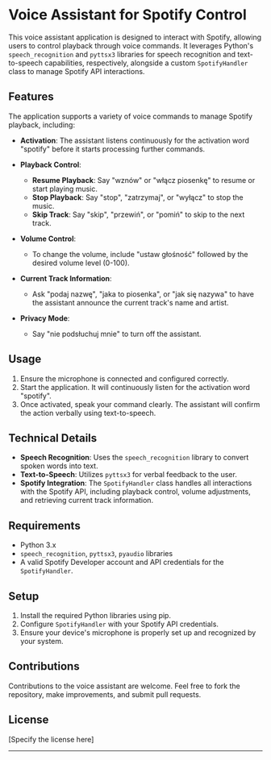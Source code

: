 # Voice Assistant for Spotify Control

This voice assistant application is designed to interact with Spotify, allowing users to control playback through voice commands. It leverages Python's `speech_recognition` and `pyttsx3` libraries for speech recognition and text-to-speech capabilities, respectively, alongside a custom `SpotifyHandler` class to manage Spotify API interactions.

## Features

The application supports a variety of voice commands to manage Spotify playback, including:

- **Activation**: The assistant listens continuously for the activation word "spotify" before it starts processing further commands.

- **Playback Control**:
  - **Resume Playback**: Say "wznów" or "włącz piosenkę" to resume or start playing music.
  - **Stop Playback**: Say "stop", "zatrzymaj", or "wyłącz" to stop the music.
  - **Skip Track**: Say "skip", "przewiń", or "pomiń" to skip to the next track.

- **Volume Control**:
  - To change the volume, include "ustaw głośność" followed by the desired volume level (0-100).

- **Current Track Information**:
  - Ask "podaj nazwę", "jaka to piosenka", or "jak się nazywa" to have the assistant announce the current track's name and artist.

- **Privacy Mode**:
  - Say "nie podsłuchuj mnie" to turn off the assistant.

## Usage

1. Ensure the microphone is connected and configured correctly.
2. Start the application. It will continuously listen for the activation word "spotify".
3. Once activated, speak your command clearly. The assistant will confirm the action verbally using text-to-speech.

## Technical Details

- **Speech Recognition**: Uses the `speech_recognition` library to convert spoken words into text.
- **Text-to-Speech**: Utilizes `pyttsx3` for verbal feedback to the user.
- **Spotify Integration**: The `SpotifyHandler` class handles all interactions with the Spotify API, including playback control, volume adjustments, and retrieving current track information.

## Requirements

- Python 3.x
- `speech_recognition`, `pyttsx3`, `pyaudio` libraries
- A valid Spotify Developer account and API credentials for the `SpotifyHandler`.

## Setup

1. Install the required Python libraries using pip.
2. Configure `SpotifyHandler` with your Spotify API credentials.
3. Ensure your device's microphone is properly set up and recognized by your system.

## Contributions

Contributions to the voice assistant are welcome. Feel free to fork the repository, make improvements, and submit pull requests.

## License

[Specify the license here]

---
